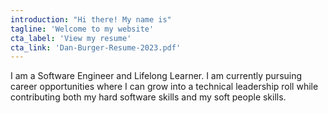 ```yaml
---
introduction: "Hi there! My name is"
tagline: 'Welcome to my website'
cta_label: 'View my resume'
cta_link: 'Dan-Burger-Resume-2023.pdf'
---
```


I am a Software Engineer and Lifelong Learner. I am currently pursuing career opportunities where I can grow into a technical leadership roll while contributing both my hard software skills and my soft people skills.
